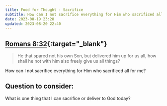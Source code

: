 ```yaml
---
title: Food for Thought - Sacrifice
subtitle: How can I not sacrifice everything for Him who sacrificed all for me?
date: 2023-08-19 23:28
updated: 2023-08-20 22:40
---
```


## [Romans 8:32](https://www.churchofjesuschrist.org/study/scriptures/nt/rom/8?id=p32&lang=eng#p32){:target="_blank"}

> He that spared not his own Son, but delivered him up for us all, how shall he not with him also freely give us all things?

How can I not sacrifice everything for Him who sacrificed all for me?

## Question to consider:
What is one thing that I can sacrifice or deliver to God today?
